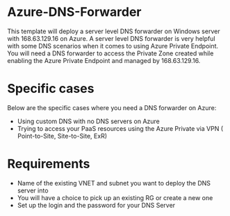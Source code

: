 # Azure-DNS-Forwarder

This template will deploy a server level DNS forwarder on Windows server with 168.63.129.16 on Azure. 
A server level DNS forwarder is very helpful with some DNS scenarios when it comes to using Azure Private Endpoint.
You will need a DNS forwarder to access the Private Zone created while enabling the Azure Private Endpoint and managed by 168.63.129.16.

# Specific cases

Below are the specific cases where you need a DNS forwarder on Azure:
- Using custom DNS with no DNS servers on Azure
- Trying to access your PaaS resources using the Azure Private via VPN ( Point-to-Site, Site-to-Site, ExR)

# Requirements

- Name of the existing VNET and subnet you want to deploy the DNS server into
- You will have a choice to pick up an existing RG or create a new one
- Set up the login and the password for your DNS Server
